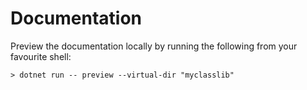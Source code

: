 # Documentation

Preview the documentation locally by running the following
from your favourite shell:

```
> dotnet run -- preview --virtual-dir "myclasslib"
```